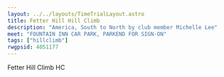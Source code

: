 ```yaml
---
layout: ../../layouts/TimeTrialLayout.astro
title: Fetter Hill Hill Climb
description: "America, South to North by club member Michelle Lee"
meet: "FOUNTAIN INN CAR PARK, PARKEND FOR SIGN-ON"
tags: ["hillclimb"]
rwgpsid: 4051177
---
```


Fetter Hill Climb HC